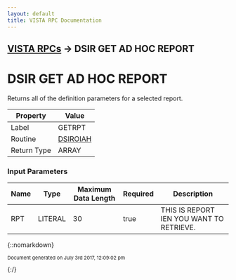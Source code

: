 ```yaml
---
layout: default
title: VISTA RPC Documentation
---
```


## [VISTA RPCs](TableOfContents) &#8594; DSIR GET AD HOC REPORT
# DSIR GET AD HOC REPORT

Returns all of the definition parameters for a selected report. 

Property | Value
--- | ---
Label | GETRPT
Routine | [DSIROIAH](http://code.osehra.org/dox/Routine_DSIROIAH_source.html)
Return Type | ARRAY


### Input Parameters

Name | Type | Maximum Data Length | Required | Description
--- | --- | --- | --- | ---
RPT | LITERAL | 30 | true | THIS IS REPORT IEN YOU WANT TO RETRIEVE.



{::nomarkdown} <br/><p style="font-size: 11px">Document generated on July 3rd 2017, 12:09:02 pm</p>{:/}